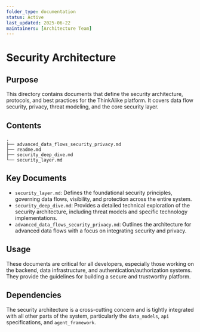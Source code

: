 ```yaml
---
folder_type: documentation
status: Active
last_updated: 2025-06-22
maintainers: [Architecture Team]
---
```


# Security Architecture

## Purpose

This directory contains documents that define the security architecture, protocols, and best practices for the ThinkAlike platform. It covers data flow security, privacy, threat modeling, and the core security layer.

## Contents

```
.
├── advanced_data_flows_security_privacy.md
├── readme.md
├── security_deep_dive.md
└── security_layer.md
```

## Key Documents

- `security_layer.md`: Defines the foundational security principles, governing data flows, visibility, and protection across the entire system.
- `security_deep_dive.md`: Provides a detailed technical exploration of the security architecture, including threat models and specific technology implementations.
- `advanced_data_flows_security_privacy.md`: Outlines the architecture for advanced data flows with a focus on integrating security and privacy.

## Usage

These documents are critical for all developers, especially those working on the backend, data infrastructure, and authentication/authorization systems. They provide the guidelines for building a secure and trustworthy platform.

## Dependencies

The security architecture is a cross-cutting concern and is tightly integrated with all other parts of the system, particularly the `data_models`, `api` specifications, and `agent_framework`.
